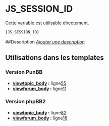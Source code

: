 # JS_SESSION_ID


Cette variable est utilisable directement.

```html
{JS_SESSION_ID}
```

##Description
[*Ajouter une description*](https://fa-tvars.appspot.com/var/JS_SESSION_ID)

## Utilisations dans les templates

### Version PunBB
* __[viewtopic_body](../tpl/var/punbb/viewtopic_body.md#readme) :__ ligne[55](../tpl/src/punbb/viewtopic_body.tpl#L55)
* __[viewforum_body](../tpl/var/punbb/viewforum_body.md#readme) :__ ligne[11](../tpl/src/punbb/viewforum_body.tpl#L11)

### Version phpBB2
* __[viewtopic_body](../tpl/var/subsilver/viewtopic_body.md#readme) :__ ligne[82](../tpl/src/subsilver/viewtopic_body.tpl#L82)
* __[viewforum_body](../tpl/var/subsilver/viewforum_body.md#readme) :__ ligne[18](../tpl/src/subsilver/viewforum_body.tpl#L18)